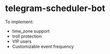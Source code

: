 # telegram-scheduler-bot

To implement:
- time_zone support
- troll protection
- VIP users
- Customizable event frequency
